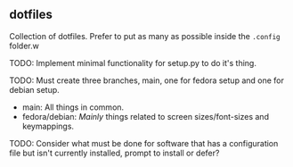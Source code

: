 ## dotfiles

Collection of dotfiles. Prefer to put as many as possible inside the `.config` folder.w

TODO: Implement minimal functionality for setup.py to do it's thing.

TODO: Must create three branches, main, one for fedora setup and one 
for debian setup.

 - main: All things in common.
 - fedora/debian: *Mainly* things related to screen sizes/font-sizes and 
   keymappings.

TODO: Consider what must be done for software that has a configuration
file but isn't currently installed, prompt to install or defer? 
